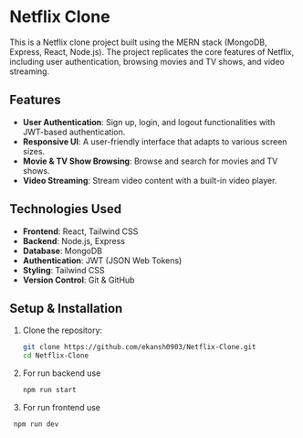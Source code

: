 # Netflix Clone

This is a Netflix clone project built using the MERN stack (MongoDB, Express, React, Node.js). The project replicates the core features of Netflix, including user authentication, browsing movies and TV shows, and video streaming.

## Features

- **User Authentication**: Sign up, login, and logout functionalities with JWT-based authentication.
- **Responsive UI**: A user-friendly interface that adapts to various screen sizes.
- **Movie & TV Show Browsing**: Browse and search for movies and TV shows.
- **Video Streaming**: Stream video content with a built-in video player.

## Technologies Used

- **Frontend**: React, Tailwind CSS
- **Backend**: Node.js, Express
- **Database**: MongoDB
- **Authentication**: JWT (JSON Web Tokens)
- **Styling**: Tailwind CSS
- **Version Control**: Git & GitHub

## Setup & Installation

1. Clone the repository:

   ```bash
   git clone https://github.com/ekansh0903/Netflix-Clone.git
   cd Netflix-Clone

2. For run backend use 

   ```bash
   npm run start

3. For run frontend use 
  
  ```bash
   npm run dev


